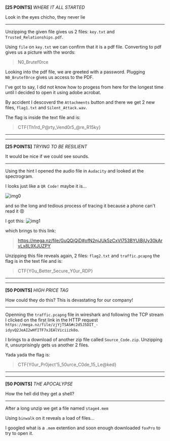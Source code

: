 **[25 POINTS]** *WHERE IT ALL STARTED* 

Look in the eyes chicho, they never lie
___
Unzipping the given file gives us 2 files: `key.txt` and `Trusted_Relationships.pdf`.

Using `file` on `key.txt` we can confirm that it is a pdf file. Converting to pdf gives us a picture with the words:
>N0_Brutef0rce

Looking into the pdf file, we are greeted with a password. Plugging `N0_Brutef0rce` gives us access to the PDF.

I've got to say, I did not know how to progess from here for the longest time until I decided to open it using adobe acrobat.

By accident I descoverd the `Attachments` button and there we get 2 new files, `flag1.txt` and `Silent_Attack.wav`.

The flag is inside the text file and is:
> CTF{Th1rd_P@rty_Vend0r5_@re_R15ky}

___
___

**[25 POINTS]** *TRYING TO BE RESILIENT*

It would be nice if we could see sounds.
___

Using the hint I opened the audio file in `Audacity` and looked at the spectrogram.

I looks just like a `QR Code!` maybe it is...

![img0](https://github.com/LeonGurin/My-CTF-challenge-Writeups/blob/main/Hacky%20Holidays%20-%20Unlock%20the%20City/BRING%20IN%20THE%20CAVALRY/images/img0.png)

and so the long and tedious process of tracing it because a phone can't read it 😡

I got this:
![img1](https://github.com/LeonGurin/My-CTF-challenge-Writeups/blob/main/Hacky%20Holidays%20-%20Unlock%20the%20City/BRING%20IN%20THE%20CAVALRY/images/img1.png)

which brings to this link: 
> https://mega.nz/file/GuQQjQjD#ofN2njJUk5zCxVI753BYUiBjUy30kArvLx8L9XJUZPY

Unzipping this file reveals again, 2 files: `flag2.txt` and `traffic.pcapng`
the flag is in the text file and is:
> CTF{Y0u_Better_5ecure_Y0ur_RDP}

___
___

**[50 POINTS]** *HIGH PRICE TAG*

How could they do this? This is devastating for our company!
___

Openning the `traffic.pcapng` file in wireshark and following the TCP stream I clicked on the first link in the HTTP request `https://mega.nz/file/zjYjTSAS#c2d5J5DIT_-idyvQ2JeAI2wHfITF7xJEAlViciizk8o`.

I brings to a download of another zip file called `Source_Code.zip`. Unzipping it, unsurprisingly gets us another 2 files.

Yada yada the flag is:
> CTF{Y0ur_Pr0ject'5_50urce_C0de_15_Le@ked}

___
___

**[50 POINTS]** *THE APOCALYPSE*

How the hell did they get a shell?
___

After a long unzip we get a file named `stage4.mem`

Using `binwalk` on it reveals a load of files...

I googled what is a `.mem` extention and soon enough downloaded `foxPro` to try to open it.







